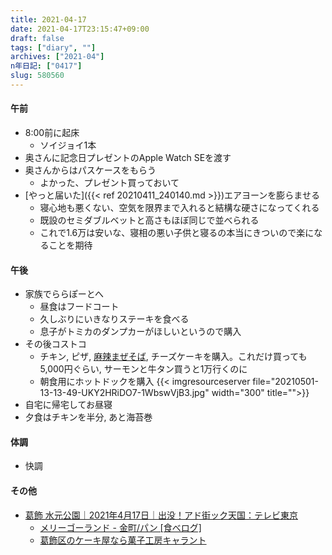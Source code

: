 ```yaml
---
title: 2021-04-17
date: 2021-04-17T23:15:47+09:00
draft: false
tags: ["diary", ""]
archives: ["2021-04"]
n年日記: ["0417"]
slug: 580560
---
```

#### 午前
- 8:00前に起床
  - ソイジョイ1本
- 奥さんに記念日プレゼントのApple Watch SEを渡す
- 奥さんからはパスケースをもらう
  - よかった、プレゼント買っておいて
- [やっと届いた]({{< ref 20210411_240140.md >}})エアヨーンを膨らませる
  - 寝心地も悪くない、空気を限界まで入れると結構な硬さになってくれる
  - 既設のセミダブルベットと高さもほぼ同じで並べられる
  - これで1.6万は安いな、寝相の悪い子供と寝るの本当にきついので楽になることを期待
#### 午後
- 家族でららぽーとへ
  - 昼食はフードコート
  - 久しぶりにいきなりステーキを食べる
  - 息子がトミカのダンプカーがほしいというので購入
- その後コストコ
  - チキン, ピザ, [麻辣まぜそば](https://ultimate-setsuko.com/costco-spicy-mala-noodle/), チーズケーキを購入。これだけ買っても5,000円ぐらい, サーモンと牛タン買うと1万行くのに
  - 朝食用にホットドックを購入
  {{< imgresourceserver file="20210501-13-13-49-UKY2HRiDO7-1WbswVjB3.jpg" width="300" title="">}}
- 自宅に帰宅してお昼寝
- 夕食はチキンを半分, あと海苔巻
#### 体調
- 快調
#### その他
- [葛飾 水元公園｜2021年4月17日｜出没！アド街ック天国：テレビ東京](https://www.tv-tokyo.co.jp/adomachi/backnumber/20210417/)
  - [メリーゴーランド - 金町/パン [食べログ]](https://tabelog.com/tokyo/A1324/A132403/13104051/)
  - [葛飾区のケーキ屋なら菓子工房キャラント](https://patisserie-quarante.com/)